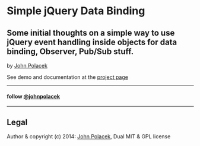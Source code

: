 # Simple jQuery Data Binding
## Some initial thoughts on a simple way to use jQuery event handling inside objects for data binding, Observer, Pub/Sub stuff.
by [John Polacek](http://johnpolacek.com)

See demo and documentation at the [project page](http://johnpolacek.github.io/jquery-databinding)

* * *
#### follow [@johnpolacek](https://twitter.com/johnpolacek)
* * *


## Legal
Author & copyright (c) 2014: [John Polacek](http://johnpolacek.com), Dual MIT & GPL license